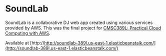 # SoundLab

SoundLab is a collaborative DJ web app created using various services provided by AWS. This was the final project for [CMSC389L: Practical Cloud Computing with AWS](https://umd-cs-stics.gitbooks.io/cmsc389l-fall2017/content/).

Available at [http://http://soundlab-389l.us-east-1.elasticbeanstalk.com/](http://soundlab-389l.us-east-1.elasticbeanstalk.com/)
